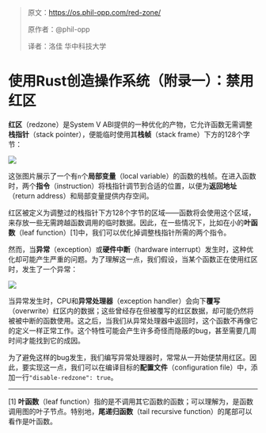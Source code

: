 >原文：https://os.phil-opp.com/red-zone/
>
>原作者：@phil-opp
>
>译者：洛佳  华中科技大学

# 使用Rust创造操作系统（附录一）：禁用红区

**红区**（redzone）是System V ABI提供的一种优化的产物，它允许函数无需调整**栈指针**（stack pointer），便能临时使用其**栈帧**（stack frame）下方的128个字节：

![](https://os.phil-opp.com/red-zone/red-zone.svg)

这张图片展示了一个有`n`个**局部变量**（local variable）的函数的栈帧。在进入函数时，两个**指令**（instruction）将栈指针调节到合适的位置，以便为**返回地址**（return address）和局部变量提供内存空间。

红区被定义为调整过的栈指针下方128个字节的区域——函数将会使用这个区域，来存放一些无需跨越函数调用的临时数据。因此，在一些情况下，比如在小的**叶函数**（leaf function）[1]中，我们可以优化掉调整栈指针所需的两个指令。

然而，当**异常**（exception）或**硬件中断**（hardware interrupt）发生时，这种优化却可能产生严重的问题。为了理解这一点，我们假设，当某个函数正在使用红区时，发生了一个异常：

![](https://os.phil-opp.com/red-zone/red-zone-overwrite.svg)

当异常发生时，CPU和**异常处理器**（exception handler）会向下**覆写**（overwrite）红区内的数据；这些曾经存在但被覆写的红区数据，却可能仍然将被被中断的函数使用。这之后，当我们从异常处理器中返回时，这个函数不再像它的定义一样正常工作。这个特性可能会产生许多奇怪而隐蔽的bug，甚至需要几周时间才能找到它的成因。

为了避免这样的bug发生，我们编写异常处理器时，常常从一开始便禁用红区。因此，要实现这一点，我们可以在编译目标的**配置文件**（configuration file）中，添加一行`"disable-redzone": true`。

---

[1] **叶函数**（leaf function）指的是不调用其它函数的函数；可以理解为，是函数调用图的叶子节点。特别地，**尾递归函数**（tail recursive function）的尾部可以看作是叶函数。